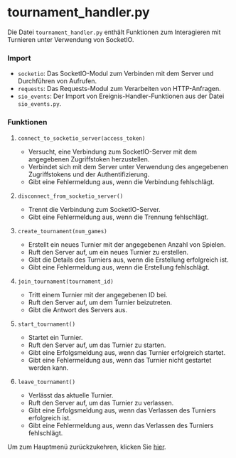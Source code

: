 # tournament_handler.py

Die Datei `tournament_handler.py` enthält Funktionen zum Interagieren mit Turnieren unter Verwendung von SocketIO.

### Import
- `socketio`: Das SocketIO-Modul zum Verbinden mit dem Server und Durchführen von Aufrufen.
- `requests`: Das Requests-Modul zum Verarbeiten von HTTP-Anfragen.
- `sio_events`: Der Import von Ereignis-Handler-Funktionen aus der Datei `sio_events.py`.

### Funktionen
1. `connect_to_socketio_server(access_token)`
   - Versucht, eine Verbindung zum SocketIO-Server mit dem angegebenen Zugriffstoken herzustellen.
   - Verbindet sich mit dem Server unter Verwendung des angegebenen Zugriffstokens und der Authentifizierung.
   - Gibt eine Fehlermeldung aus, wenn die Verbindung fehlschlägt.

2. `disconnect_from_socketio_server()`
   - Trennt die Verbindung zum SocketIO-Server.
   - Gibt eine Fehlermeldung aus, wenn die Trennung fehlschlägt.

3. `create_tournament(num_games)`
   - Erstellt ein neues Turnier mit der angegebenen Anzahl von Spielen.
   - Ruft den Server auf, um ein neues Turnier zu erstellen.
   - Gibt die Details des Turniers aus, wenn die Erstellung erfolgreich ist.
   - Gibt eine Fehlermeldung aus, wenn die Erstellung fehlschlägt.

4. `join_tournament(tournament_id)`
   - Tritt einem Turnier mit der angegebenen ID bei.
   - Ruft den Server auf, um dem Turnier beizutreten.
   - Gibt die Antwort des Servers aus.

5. `start_tournament()`
   - Startet ein Turnier.
   - Ruft den Server auf, um das Turnier zu starten.
   - Gibt eine Erfolgsmeldung aus, wenn das Turnier erfolgreich startet.
   - Gibt eine Fehlermeldung aus, wenn das Turnier nicht gestartet werden kann.

6. `leave_tournament()`
   - Verlässt das aktuelle Turnier.
   - Ruft den Server auf, um das Turnier zu verlassen.
   - Gibt eine Erfolgsmeldung aus, wenn das Verlassen des Turniers erfolgreich ist.
   - Gibt eine Fehlermeldung aus, wenn das Verlassen des Turniers fehlschlägt.



Um zum Hauptmenü zurückzukehren, klicken Sie [hier](../README.md).

